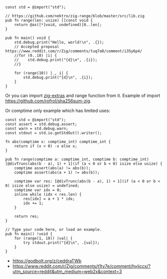 ```zig
const std = @import("std");

// https://github.com/nektro/zig-range/blob/master/src/lib.zig
pub fn range(len: usize) []const void {
    return @as([*]void, undefined)[0..len];
}

pub fn main() void {
    std.debug.print("Hello, world!\n", .{});
    // Accepted proposal https://www.reddit.com/r/Zig/comments/tuq7a0/comment/i35y6p4/
    //for (0..10) |i| {
    //    std.debug.print("{d}\n", .{i});
    //}

    for (range(10)) |_, i| {
        std.debug.print("{d}\n", .{i});
    }
}
```

Or you can import [zig-extras](https://github.com/nektro/zig-extras/blob/master/src/lib.zig#L13) and range function from it. Example of import https://github.com/rofrol/sha256sum-zig.

Or comptime only example which has limited uses:

```zig
const std = @import("std");
const assert = std.debug.assert;
const warn = std.debug.warn;
const stdout = std.io.getStdOut().writer();

fn abs(comptime x: comptime_int) comptime_int {
    return if (x < 0) -x else x;
}

pub fn range(comptime a: comptime_int, comptime b: comptime_int) [@divTrunc(abs(b - a), 1) + 1](if (a < 0 or b < 0) isize else usize) {
    comptime assert(abs(a) != abs(b));
    comptime assert(abs(a + 1) != abs(b));

    comptime var res: [@divTrunc(abs(b - a), 1) + 1](if (a < 0 or b < 0) isize else usize) = undefined;
    comptime var idx = 0;
    inline while (idx < res.len) {
        res[idx] = a + 1 * idx;
        idx += 1;
    }

    return res;
}

// Type your code here, or load an example.
pub fn main() !void {
    for (range(1, 10)) |val| {
        try stdout.print("{d}\n", .{val});
    }
}
```

- https://godbolt.org/z/ceddraTWb
- https://www.reddit.com/r/Zig/comments/t1ty7e/comment/hyijccx/?utm_source=reddit&utm_medium=web2x&context=3
